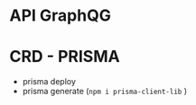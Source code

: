 # API GraphQG


# CRD - PRISMA
 - prisma deploy
 - prisma generate (``` npm i prisma-client-lib ``` )

